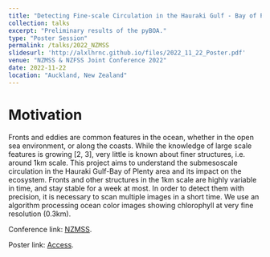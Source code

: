 ```yaml
---
title: "Detecting Fine-scale Circulation in the Hauraki Gulf - Bay of Plenty"
collection: talks
excerpt: "Preliminary results of the pyBOA."
type: "Poster Session"
permalink: /talks/2022_NZMSS
slidesurl: 'http://alxlhrnc.github.io/files/2022_11_22_Poster.pdf'
venue: "NZMSS & NZFSS Joint Conference 2022"
date: 2022-11-22
location: "Auckland, New Zealand"
---
```


# Motivation
Fronts and eddies are common features in the ocean, whether in the open sea environment, or along the coasts. While the knowledge of large scale features is growing [2, 3], very little is known about finer structures, i.e. around 1km scale.
This project aims to understand the submesoscale circulation in the Hauraki Gulf-Bay of Plenty area and its impact on the ecosystem. Fronts and other structures in the 1km scale are highly variable in time, and stay stable for a week at most. In order to detect them with precision, it is necessary to scan multiple images in a short time. We use an algorithm processing ocean color images showing chlorophyll at very fine resolution (0.3km).

Conference link: [NZMSS](https://nzmss.org/conference/).

Poster link: [Access](http://alxlhrnc.github.io/files/2022_11_22_Poster.pdf).
